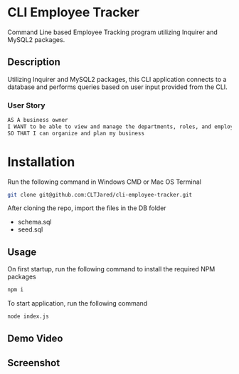 # CLI Employee Tracker
Command Line based Employee Tracking program utilizing Inquirer and MySQL2 packages.

## Description
Utilizing Inquirer and MySQL2 packages, this CLI application connects to a database and performs queries based on user input provided from the CLI.

### User Story
```bash
AS A business owner
I WANT to be able to view and manage the departments, roles, and employees in my company
SO THAT I can organize and plan my business
```

# Installation
Run the following command in Windows CMD or Mac OS Terminal
```bash
git clone git@github.com:CLTJared/cli-employee-tracker.git
```

After cloning the repo, import the files in the DB folder
* schema.sql
* seed.sql

## Usage
On first startup, run the following command to install the required NPM packages
```bash
npm i
```

To start application, run the following command
```bash
node index.js
```

## Demo Video

## Screenshot